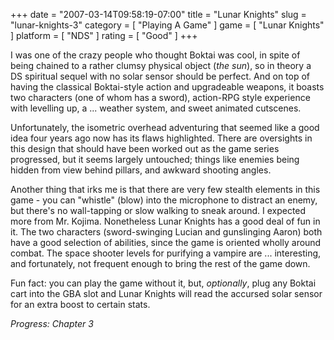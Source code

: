 +++
date = "2007-03-14T09:58:19-07:00"
title = "Lunar Knights"
slug = "lunar-knights-3"
category = [ "Playing A Game" ]
game = [ "Lunar Knights" ]
platform = [ "NDS" ]
rating = [ "Good" ]
+++

I was one of the crazy people who thought Boktai was cool, in spite of being chained to a rather clumsy physical object (<i>the sun</i>), so in theory a DS spiritual sequel with no solar sensor should be perfect.  And on top of having the classical Boktai-style action and upgradeable weapons, it boasts two characters (one of whom has a sword), action-RPG style experience with levelling up, a ... weather system, and sweet animated cutscenes.

Unfortunately, the isometric overhead adventuring that seemed like a good idea four years ago now has its flaws highlighted.  There are oversights in this design that should have been worked out as the game series progressed, but it seems largely untouched; things like enemies being hidden from view behind pillars, and awkward shooting angles.

Another thing that irks me is that there are very few stealth elements in this game - you can "whistle" (blow) into the microphone to distract an enemy, but there's no wall-tapping or slow walking to sneak around.  I expected more from Mr. Kojima.  Nonetheless Lunar Knights has a good deal of fun in it.  The two characters (sword-swinging Lucian and gunslinging Aaron) both have a good selection of abilities, since the game is oriented wholly around combat.  The space shooter levels for purifying a vampire are ... interesting, and fortunately, not frequent enough to bring the rest of the game down.

Fun fact: you can play the game without it, but, <i>optionally</i>, plug any Boktai cart into the GBA slot and Lunar Knights will read the accursed solar sensor for an extra boost to certain stats.

<i>Progress: Chapter 3</i>